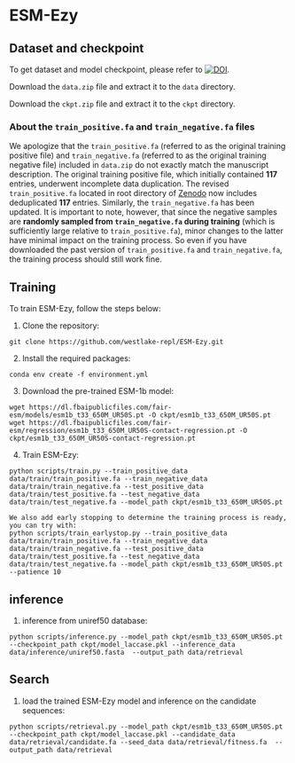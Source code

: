# ESM-Ezy

## Dataset and checkpoint

To get dataset and model checkpoint, please refer to [![DOI](https://zenodo.org/badge/DOI/10.5281/zenodo.15258919.svg)](https://doi.org/10.5281/zenodo.15258919).

Download the `data.zip` file and extract it to the `data` directory.

Download the `ckpt.zip` file and extract it to the `ckpt` directory.

### About the `train_positive.fa` and `train_negative.fa` files

We apologize that the `train_positive.fa` (referred to as the original training positive file) and `train_negative.fa` (referred to as the original training negative file) included in `data.zip` do not exactly match the manuscript description. The original training positive file, which initially contained **117** entries, underwent incomplete data duplication. The revised `train_positive.fa` located in root directory of [Zenodo](https://doi.org/10.5281/zenodo.15258919) now includes deduplicated **117** entries. Similarly, the `train_negative.fa` has been updated. It is important to note, however, that since the negative samples are **randomly sampled from `train_negative.fa` during training** (which is sufficiently large relative to `train_positive.fa`), minor changes to the latter have minimal impact on the training process. So even if you have downloaded the past version of `train_positive.fa` and `train_negative.fa`, the training process should still work fine.

## Training

To train ESM-Ezy, follow the steps below:

1. Clone the repository:

```
git clone https://github.com/westlake-repl/ESM-Ezy.git
```

2. Install the required packages:

```
conda env create -f environment.yml
```

3. Download the pre-trained ESM-1b model:

```
wget https://dl.fbaipublicfiles.com/fair-esm/models/esm1b_t33_650M_UR50S.pt -O ckpt/esm1b_t33_650M_UR50S.pt
wget https://dl.fbaipublicfiles.com/fair-esm/regression/esm1b_t33_650M_UR50S-contact-regression.pt -O ckpt/esm1b_t33_650M_UR50S-contact-regression.pt
```

4. Train ESM-Ezy:

```
python scripts/train.py --train_positive_data data/train/train_positive.fa --train_negative_data data/train/train_negative.fa --test_positive_data data/train/test_positive.fa --test_negative_data data/train/test_negative.fa --model_path ckpt/esm1b_t33_650M_UR50S.pt

We also add early stopping to determine the training process is ready, you can try with:
python scripts/train_earlystop.py --train_positive_data data/train/train_positive.fa --train_negative_data data/train/train_negative.fa --test_positive_data data/train/test_positive.fa --test_negative_data data/train/test_negative.fa --model_path ckpt/esm1b_t33_650M_UR50S.pt --patience 10

```

## inference

1. inference from uniref50 database:

```
python scripts/inference.py --model_path ckpt/esm1b_t33_650M_UR50S.pt --checkpoint_path ckpt/model_laccase.pkl --inference_data data/inference/uniref50.fasta  --output_path data/retrieval
```

## Search

1. load the trained ESM-Ezy model and inference on the candidate sequences:

```
python scripts/retrieval.py --model_path ckpt/esm1b_t33_650M_UR50S.pt --checkpoint_path ckpt/model_laccase.pkl --candidate_data data/retrieval/candidate.fa --seed_data data/retrieval/fitness.fa  --output_path data/retrieval
```
